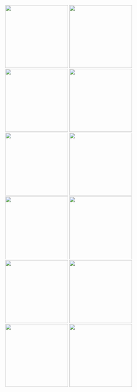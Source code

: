 <img src="https://github.com/MyriadWC/quivo-app/assets/5995654/6f44fc84-cee5-4ef9-9e26-1580d6e73501" width="200" />
<img src="https://github.com/MyriadWC/quivo-app/assets/5995654/c4a4dc57-dbc7-4acd-bf64-7752f2efc45c" width="200" />
<img src="https://github.com/MyriadWC/quivo-app/assets/5995654/306847af-24bf-412a-a69b-affca20c7dbf" width="200" />
<img src="https://github.com/MyriadWC/quivo-app/assets/5995654/b313162c-8dd7-45fb-b21e-e1a614818ab2" width="200" />
<img src="https://github.com/MyriadWC/quivo-app/assets/5995654/060c3b73-6ae1-47e4-82e8-2f7200e6c62f" width="200" />
<img src="https://github.com/MyriadWC/quivo-app/assets/5995654/161e85e6-8900-4668-9874-0cf1efb6d0d0" width="200" />
<img src="https://github.com/MyriadWC/quivo-app/assets/5995654/d8543dec-649c-4680-a3a1-8419738145c1" width="200" />
<img src="https://github.com/MyriadWC/quivo-app/assets/5995654/2c6fa560-d511-4756-81a7-e9901fcba01a" width="200" />
<img src="https://github.com/MyriadWC/quivo-app/assets/5995654/a7ec12e6-034e-41f2-9d22-339903ba3e19" width="200" />
<img src="https://github.com/MyriadWC/quivo-app/assets/5995654/d5fe33b3-016d-430a-843a-c7398fa0871c" width="200" />
<img src="https://github.com/MyriadWC/quivo-app/assets/5995654/9db2ec3c-ccac-4c97-9943-7bca9880d720" width="200" />
<img src="https://github.com/MyriadWC/quivo-app/assets/5995654/071c46be-07bd-4155-b827-e78aa255ad9a" width="200" />

